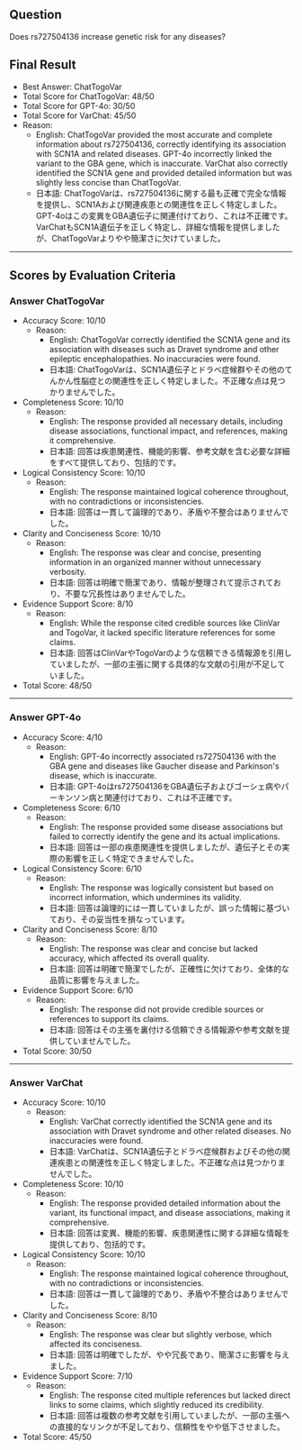## Question

Does rs727504136 increase genetic risk for any diseases?

## Final Result

- Best Answer: ChatTogoVar
- Total Score for ChatTogoVar: 48/50
- Total Score for GPT-4o: 30/50
- Total Score for VarChat: 45/50
- Reason:
  - English: ChatTogoVar provided the most accurate and complete information about rs727504136, correctly identifying its association with SCN1A and related diseases. GPT-4o incorrectly linked the variant to the GBA gene, which is inaccurate. VarChat also correctly identified the SCN1A gene and provided detailed information but was slightly less concise than ChatTogoVar.
  - 日本語: ChatTogoVarは、rs727504136に関する最も正確で完全な情報を提供し、SCN1Aおよび関連疾患との関連性を正しく特定しました。GPT-4oはこの変異をGBA遺伝子に関連付けており、これは不正確です。VarChatもSCN1A遺伝子を正しく特定し、詳細な情報を提供しましたが、ChatTogoVarよりやや簡潔さに欠けていました。

---

## Scores by Evaluation Criteria

### Answer ChatTogoVar
- Accuracy Score: 10/10
  - Reason: 
    - English: ChatTogoVar correctly identified the SCN1A gene and its association with diseases such as Dravet syndrome and other epileptic encephalopathies. No inaccuracies were found.
    - 日本語: ChatTogoVarは、SCN1A遺伝子とドラベ症候群やその他のてんかん性脳症との関連性を正しく特定しました。不正確な点は見つかりませんでした。
- Completeness Score: 10/10
  - Reason: 
    - English: The response provided all necessary details, including disease associations, functional impact, and references, making it comprehensive.
    - 日本語: 回答は疾患関連性、機能的影響、参考文献を含む必要な詳細をすべて提供しており、包括的です。
- Logical Consistency Score: 10/10
  - Reason: 
    - English: The response maintained logical coherence throughout, with no contradictions or inconsistencies.
    - 日本語: 回答は一貫して論理的であり、矛盾や不整合はありませんでした。
- Clarity and Conciseness Score: 10/10
  - Reason: 
    - English: The response was clear and concise, presenting information in an organized manner without unnecessary verbosity.
    - 日本語: 回答は明確で簡潔であり、情報が整理されて提示されており、不要な冗長性はありませんでした。
- Evidence Support Score: 8/10
  - Reason: 
    - English: While the response cited credible sources like ClinVar and TogoVar, it lacked specific literature references for some claims.
    - 日本語: 回答はClinVarやTogoVarのような信頼できる情報源を引用していましたが、一部の主張に関する具体的な文献の引用が不足していました。
- Total Score: 48/50

---

### Answer GPT-4o
- Accuracy Score: 4/10
  - Reason: 
    - English: GPT-4o incorrectly associated rs727504136 with the GBA gene and diseases like Gaucher disease and Parkinson's disease, which is inaccurate.
    - 日本語: GPT-4oはrs727504136をGBA遺伝子およびゴーシェ病やパーキンソン病と関連付けており、これは不正確です。
- Completeness Score: 6/10
  - Reason: 
    - English: The response provided some disease associations but failed to correctly identify the gene and its actual implications.
    - 日本語: 回答は一部の疾患関連性を提供しましたが、遺伝子とその実際の影響を正しく特定できませんでした。
- Logical Consistency Score: 6/10
  - Reason: 
    - English: The response was logically consistent but based on incorrect information, which undermines its validity.
    - 日本語: 回答は論理的には一貫していましたが、誤った情報に基づいており、その妥当性を損なっています。
- Clarity and Conciseness Score: 8/10
  - Reason: 
    - English: The response was clear and concise but lacked accuracy, which affected its overall quality.
    - 日本語: 回答は明確で簡潔でしたが、正確性に欠けており、全体的な品質に影響を与えました。
- Evidence Support Score: 6/10
  - Reason: 
    - English: The response did not provide credible sources or references to support its claims.
    - 日本語: 回答はその主張を裏付ける信頼できる情報源や参考文献を提供していませんでした。
- Total Score: 30/50

---

### Answer VarChat
- Accuracy Score: 10/10
  - Reason: 
    - English: VarChat correctly identified the SCN1A gene and its association with Dravet syndrome and other related diseases. No inaccuracies were found.
    - 日本語: VarChatは、SCN1A遺伝子とドラベ症候群およびその他の関連疾患との関連性を正しく特定しました。不正確な点は見つかりませんでした。
- Completeness Score: 10/10
  - Reason: 
    - English: The response provided detailed information about the variant, its functional impact, and disease associations, making it comprehensive.
    - 日本語: 回答は変異、機能的影響、疾患関連性に関する詳細な情報を提供しており、包括的です。
- Logical Consistency Score: 10/10
  - Reason: 
    - English: The response maintained logical coherence throughout, with no contradictions or inconsistencies.
    - 日本語: 回答は一貫して論理的であり、矛盾や不整合はありませんでした。
- Clarity and Conciseness Score: 8/10
  - Reason: 
    - English: The response was clear but slightly verbose, which affected its conciseness.
    - 日本語: 回答は明確でしたが、やや冗長であり、簡潔さに影響を与えました。
- Evidence Support Score: 7/10
  - Reason: 
    - English: The response cited multiple references but lacked direct links to some claims, which slightly reduced its credibility.
    - 日本語: 回答は複数の参考文献を引用していましたが、一部の主張への直接的なリンクが不足しており、信頼性をやや低下させました。
- Total Score: 45/50